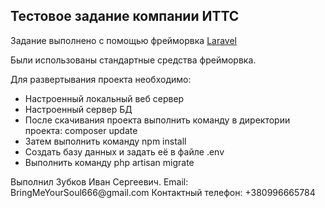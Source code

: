 <h2>Тестовое задание компании ИТТС</h2>
<p>Задание выполнено с помощью фрейморвка <a href="https://laravel/com">Laravel</a></p>
<p>Были использованы стандартные средства фрейморвка.</p>
<p>Для развертывания проекта необходимо:
<ul>
<li>Настроенный локальный веб сервер</li>
<li>Настроенный сервер БД</li>
<li>После скачивания проекта выполнить команду в директории проекта: composer update</li>
<li>Затем выполнить команду npm install</li>
<li>Создать базу данных и задать её в файле .env</li>
<li>Выполнить команду php artisan migrate</li>
</ul></p>
<p>Выполнил Зубков Иван Сергеевич. Email: BringMeYourSoul666@gmail.com Контактный телефон: +380996665784</p>
